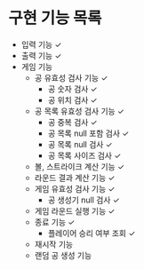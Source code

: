 # 구현 기능 목록

- 입력 기능 ✓
- 출력 기능 ✓
- 게임 기능
    - 공 유효성 검사 기능 ✓
        - 공 숫자 검사 ✓
        - 공 위치 검사 ✓
    - 공 목록 유효성 검사 기능 ✓
        - 공 중복 검사 ✓
        - 공 목록 null 포함 검사 ✓
        - 공 목록 null 검사 ✓
        - 공 목록 사이즈 검사 ✓
    - 볼, 스트라이크 계산 기능 ✓
    - 라운드 결과 계산 기능 ✓
    - 게임 유효성 검사 기능 ✓
        - 공 생성기 null 검사 ✓
    - 게임 라운드 실행 기능 ✓
    - 종료 기능 ✓
        - 플레이어 승리 여부 조회 ✓
    - 재시작 기능
    - 랜덤 공 생성 기능
